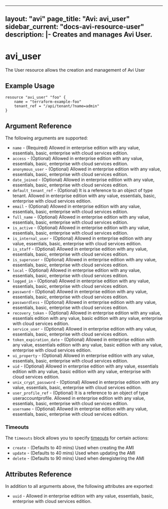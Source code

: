 <!--
    Copyright 2021 VMware, Inc.
    SPDX-License-Identifier: Mozilla Public License 2.0
-->
---
layout: "avi"
page_title: "Avi: avi_user"
sidebar_current: "docs-avi-resource-user"
description: |-
  Creates and manages Avi User.
---

# avi_user

The User resource allows the creation and management of Avi User

## Example Usage

```hcl
resource "avi_user" "foo" {
    name = "terraform-example-foo"
    tenant_ref = "/api/tenant/?name=admin"
}
```

## Argument Reference

The following arguments are supported:

* `name` - (Required) Allowed in enterprise edition with any value, essentials, basic, enterprise with cloud services edition.
* `access` - (Optional) Allowed in enterprise edition with any value, essentials, basic, enterprise with cloud services edition.
* `anonymous_user` - (Optional) Allowed in enterprise edition with any value, essentials, basic, enterprise with cloud services edition.
* `date_joined` - (Optional) Allowed in enterprise edition with any value, essentials, basic, enterprise with cloud services edition.
* `default_tenant_ref` - (Optional) It is a reference to an object of type tenant. Allowed in enterprise edition with any value, essentials, basic, enterprise with cloud services edition.
* `email` - (Optional) Allowed in enterprise edition with any value, essentials, basic, enterprise with cloud services edition.
* `full_name` - (Optional) Allowed in enterprise edition with any value, essentials, basic, enterprise with cloud services edition.
* `is_active` - (Optional) Allowed in enterprise edition with any value, essentials, basic, enterprise with cloud services edition.
* `is_internal_user` - (Optional) Allowed in enterprise edition with any value, essentials, basic, enterprise with cloud services edition.
* `is_staff` - (Optional) Allowed in enterprise edition with any value, essentials, basic, enterprise with cloud services edition.
* `is_superuser` - (Optional) Allowed in enterprise edition with any value, essentials, basic, enterprise with cloud services edition.
* `local` - (Optional) Allowed in enterprise edition with any value, essentials, basic, enterprise with cloud services edition.
* `logged_in` - (Optional) Allowed in enterprise edition with any value, essentials, basic, enterprise with cloud services edition.
* `password` - (Optional) Allowed in enterprise edition with any value, essentials, basic, enterprise with cloud services edition.
* `passwordless` - (Optional) Allowed in enterprise edition with any value, essentials, basic, enterprise with cloud services edition.
* `recovery_token` - (Optional) Allowed in enterprise edition with any value, essentials edition with any value, basic edition with any value, enterprise with cloud services edition.
* `service_user` - (Optional) Allowed in enterprise edition with any value, essentials, basic, enterprise with cloud services edition.
* `token_expiration_date` - (Optional) Allowed in enterprise edition with any value, essentials edition with any value, basic edition with any value, enterprise with cloud services edition.
* `ui_property` - (Optional) Allowed in enterprise edition with any value, essentials, basic, enterprise with cloud services edition.
* `uid` - (Optional) Allowed in enterprise edition with any value, essentials edition with any value, basic edition with any value, enterprise with cloud services edition.
* `unix_crypt_password` - (Optional) Allowed in enterprise edition with any value, essentials, basic, enterprise with cloud services edition.
* `user_profile_ref` - (Optional) It is a reference to an object of type useraccountprofile. Allowed in enterprise edition with any value, essentials, basic, enterprise with cloud services edition.
* `username` - (Optional) Allowed in enterprise edition with any value, essentials, basic, enterprise with cloud services edition.


### Timeouts

The `timeouts` block allows you to specify [timeouts](https://www.terraform.io/docs/configuration/resources.html#timeouts) for certain actions:

* `create` - (Defaults to 40 mins) Used when creating the AMI
* `update` - (Defaults to 40 mins) Used when updating the AMI
* `delete` - (Defaults to 90 mins) Used when deregistering the AMI

## Attributes Reference

In addition to all arguments above, the following attributes are exported:

* `uuid` -  Allowed in enterprise edition with any value, essentials, basic, enterprise with cloud services edition.

